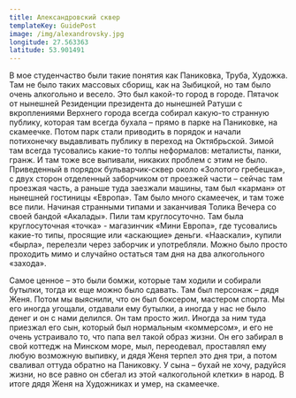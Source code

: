 ```yaml
---
title: Александровский сквер
templateKey: GuidePost
image: /img/alexandrovsky.jpg
longitude: 27.563363
latitude: 53.901491
---
```

В мое студенчаство были такие понятия как Паниковка, Труба, Художка. Там не было таких массовых сборищ, как на Зыбицкой, но там было очень алкогольно и весело. Это был какой-то город в городе. Пятачок от нынешней Резиденции президента до нынешней Ратуши с вкроплениями Верхнего города всегда собирал какую-то странную публику, которая там всегда бухала – прямо в парке на Паниковке, на скамеечке. Потом парк стали приводить в порядок и начали потихонечку выдавливать публику в переход на Октябрьской. Зимой там всегда тусовались какие-то толпы неформалов: металисты, панки, гранж. И там тоже все выпивали, никаких проблем с этим не было. Приведенный в порядок бульварчик-сквер около «Золотого гребешка», с двух сторон отделенный заборчиком от проезжей части – сейчас там проезжая часть, а раньше туда заезжали машины, там был «карман» от нынешней гостиницы «Европа». Там было много скамеечек, и там тоже все пили. Начиная странными типами и заканчивая Толика Вечера со своей бандой «Акалады». Пили там круглосуточно. Там была круглосуточная «точка» - магазинчик «Мини Европа», где тусовались какие-то типы, просящие или «аскающие» деньги. «Нааскали», купили «бырла», перелезли через заборчик и употребляли. Можно было просто проходить мимо и случайно остаться там дня на два алкогольного «захода».

Самое ценное – это были бомжи, которые там ходили и собирали бутылки, тогда их еще можно было сдавать. Там был персонаж – дядя Женя. Потом мы выяснили, что он был боксером, мастером спорта. Мы его иногда угощали, отдавали ему бутылки, а иногда у нас не было денег и он с нами делился. Он там просто жил. Иногда за ним туда приезжал его сын, который был нормальным «коммерсом», и его не очень устраивало то, что папа вел такой образ жизни. Он его забирал в свой коттедж на Минском море, мыл, переодевал, проставлял ему любую возможную выпивку, и дядя Женя терпел это дня три, а потом сваливал оттуда обратно на Паниковку. У сына – бухай не хочу, радуйся жизни, но все равно он сбегал из этой «алкогольной клетки» в народ. В итоге дядя Женя на Художниках и умер, на скамеечке.
